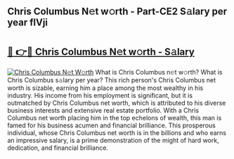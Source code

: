 ## Chris Columbus N𝚎t w𝚘rth - Part-CE2 S𝚊lary per year flVji

# <h2><a href="http://gc3yak9.nevu.top/?p=Chris+Columbus">🔗 👉🔴 Chris Columbus N𝚎t w𝚘rth - S𝚊lary</a></h2>

[![Chris Columbus N𝚎t W𝚘rth](https://i.imgur.com/Oavwk0R.jpeg)](http://gc3yak9.nevu.top/?p=Chris+Columbus)
What is Chris Columbus n𝚎t w𝚘rth? What is Chris Columbus s𝚊lary per year?
This rich person's Chris Columbus net worth is sizable, earning him a place among the most wealthy in his industry. His income from his employment is significant, but it is outmatched by Chris Columbus net worth, which is attributed to his diverse business interests and extensive real estate portfolio. With a Chris Columbus net worth placing him in the top echelons of wealth, this man is famed for his business acumen and financial brilliance. This prosperous individual, whose Chris Columbus net worth is in the billions and who earns an impressive salary, is a prime demonstration of the might of hard work, dedication, and financial brilliance.
